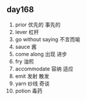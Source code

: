 ## day168

1. prior 优先的 事先的
2. lever 杠杆
3. go without saying 不言而喻
4. sauce 酱
5. come along 出现 进步
6. fry 油煎
7. accommodate 容纳 适应
8. emit 发射 散发
9. yarn 纱线 奇谈
10. potion 毒药

